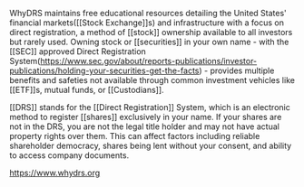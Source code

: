WhyDRS maintains free educational resources detailing the United States' financial markets([[Stock Exchange]]s) and infrastructure with a focus on direct registration, a method of [[stock]] ownership available to all investors but rarely used. Owning stock or [[securities]] in your own name - with the [[SEC]] approved Direct Registration System(https://www.sec.gov/about/reports-publications/investor-publications/holding-your-securities-get-the-facts) - provides multiple benefits and safeties not available through common investment vehicles like [[ETF]]s, mutual funds, or [[Custodians]].

[[DRS]] stands for the [[Direct Registration]] System, which is an electronic method to register [[shares]] exclusively in your name. If your shares are not in the DRS, you are not the legal title holder and may not have actual property rights over them. This can affect factors including reliable shareholder democracy, shares being lent without your consent, and ability to access company documents.

https://www.whydrs.org